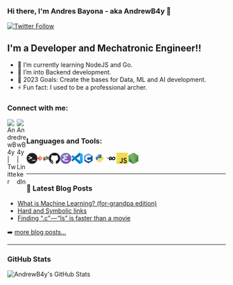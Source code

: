 ### Hi there, I'm Andres Bayona - aka AndrewB4y 👋

[![Twitter Follow](https://img.shields.io/twitter/follow/AndresBayMon?color=1DA1F2&logo=twitter&style=for-the-badge)](https://twitter.com/intent/follow?original_referer=https%3A%2F%2Fgithub.com%2FAndrewB4y&screen_name=AndresBayMon)

## I'm a Developer and Mechatronic Engineer!!

- 🌱 I’m currently learning NodeJS and Go.
- :raised_hands: I’m into Backend development.
- 🥅 2023 Goals: Create the bases for Data, ML and AI development.
- ⚡ Fun fact: I used to be a professional archer.


### Connect with me:

[<img align="left" alt="AndrewB4y | Twitter" width="22px" src="https://cdn.jsdelivr.net/npm/simple-icons@v3/icons/twitter.svg" />][twitter]
[<img align="left" alt="AndrewB4y | LinkedIn" width="22px" src="https://cdn.jsdelivr.net/npm/simple-icons@v3/icons/linkedin.svg" />][linkedin]

<br />

### Languages and Tools:

<img align="left" alt="Terminal" width="26px" src="https://raw.githubusercontent.com/github/explore/80688e429a7d4ef2fca1e82350fe8e3517d3494d/topics/terminal/terminal.png" />
<img align="left" alt="Git" width="26px" src="https://raw.githubusercontent.com/github/explore/80688e429a7d4ef2fca1e82350fe8e3517d3494d/topics/git/git.png" />
<img align="left" alt="GitHub" width="26px" src="https://raw.githubusercontent.com/github/explore/78df643247d429f6cc873026c0622819ad797942/topics/github/github.png" />
<img align="left" alt="Emacs" width="26px" src="https://raw.githubusercontent.com/github/explore/80688e429a7d4ef2fca1e82350fe8e3517d3494d/topics/emacs/emacs.png" />
<img align="left" alt="Visual Studio Code" width="26px" src="https://raw.githubusercontent.com/github/explore/80688e429a7d4ef2fca1e82350fe8e3517d3494d/topics/visual-studio-code/visual-studio-code.png" />
<img align="left" alt="C" width="26px" src="https://raw.githubusercontent.com/github/explore/80688e429a7d4ef2fca1e82350fe8e3517d3494d/topics/c/c.png" />
<img align="left" alt="Python" width="26px" src="https://raw.githubusercontent.com/github/explore/80688e429a7d4ef2fca1e82350fe8e3517d3494d/topics/python/python.png" />
<img align="left" alt="Go" width="26px" src="https://raw.githubusercontent.com/github/explore/80688e429a7d4ef2fca1e82350fe8e3517d3494d/topics/go/go.png" />
<img align="left" alt="JavaScript" width="26px" src="https://raw.githubusercontent.com/github/explore/80688e429a7d4ef2fca1e82350fe8e3517d3494d/topics/javascript/javascript.png" />
<img align="left" alt="Node.js" width="26px" src="https://raw.githubusercontent.com/github/explore/80688e429a7d4ef2fca1e82350fe8e3517d3494d/topics/nodejs/nodejs.png" />

<br />
<br />

---

### 📕 Latest Blog Posts

<!-- BLOG-POST-LIST:START -->
- [What is Machine Learning? (for-grandpa edition)](https://medium.com/@andresbaymon/what-is-machine-learning-for-grandpa-edition-7479cc9f4095?source=rss-3f3c4c0f7c92------2)
- [Hard and Symbolic links](https://medium.com/@andresbaymon/hard-and-symbolic-links-5e7a54ef2a9b?source=rss-3f3c4c0f7c92------2)
- [Finding “.c” — “ls” is faster than a movie](https://medium.com/@andresbaymon/finding-c-ls-is-faster-than-a-movie-87d1e0e7a8fb?source=rss-3f3c4c0f7c92------2)
<!-- BLOG-POST-LIST:END -->

➡️ [more blog posts...](https://medium.com/@andresbaymon)

---

### GitHub Stats

<img align="left" alt="AndrewB4y's GitHub Stats" src="https://github-readme-stats-orpin-kappa.vercel.app/api?username=AndrewB4y&show_icons=true&hide_border=true" />

[twitter]: https://twitter.com/AndresBayMon  
[linkedin]: https://www.linkedin.com/in/andresfbayona/  
